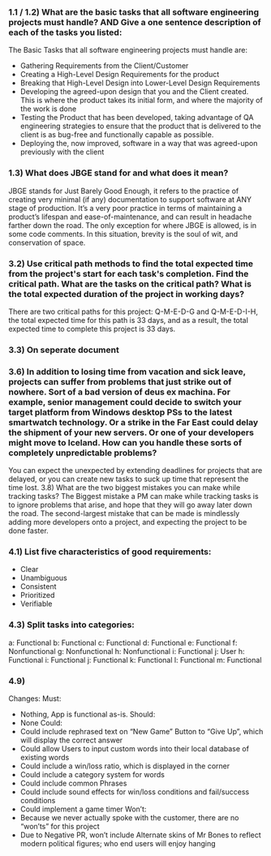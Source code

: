 ### 1.1 / 1.2) What are the basic tasks that all software engineering projects must handle? AND Give a one sentence description of each of the tasks you listed:
The Basic Tasks that all software engineering projects must handle are:
- Gathering Requirements from the Client/Customer
- Creating a High-Level Design Requirements for the product
- Breaking that High-Level Design into Lower-Level Design Requirements
- Developing the agreed-upon design that you and the Client created. This is where the product takes its initial form, and where the majority of the work is done
- Testing the Product that has been developed, taking advantage of QA engineering strategies to ensure that the product that is delivered to the client is as bug-free and functionally capable as possible.
- Deploying the, now improved, software in a way that was agreed-upon previously with the client

### 1.3) What does JBGE stand for and what does it mean?
JBGE stands for Just Barely Good Enough, it refers to the practice of creating very minimal (if any) documentation to support software at ANY stage of production. It’s a very poor practice in terms of maintaining a product’s lifespan and ease-of-maintenance, and can result in headache farther down the road. The only exception for where JBGE is allowed, is in some code comments. In this situation, brevity is the soul of wit, and conservation of space.

### 3.2) Use critical path methods to find the total expected time from the project's start for each task's completion. Find the critical path. What are the tasks on the critical path? What is the total expected duration of the project in working days?
There are two critical paths for this project: Q-M-E-D-G and Q-M-E-D-I-H, the total expected time for this path is 33 days, and as a result, the total expected time to complete this project is 33 days.

### 3.3) On seperate document

### 3.6) In addition to losing time from vacation and sick leave, projects can suffer from problems that just strike out of nowhere. Sort of a bad version of deus ex machina. For example, senior management could decide to switch your target platform from Windows desktop PSs to the latest smartwatch technology. Or a strike in the Far East could delay the shipment of your new servers. Or one of your developers might move to Iceland. How can you handle these sorts of completely unpredictable problems?
You can expect the unexpected by extending deadlines for projects that are delayed, or you can create new tasks to suck up time that represent the time lost.
3.8) What are the two biggest mistakes you can make while tracking tasks?
The Biggest mistake a PM can make while tracking tasks is to ignore problems that arise, and hope that they will go away later down the road. The second-largest mistake that can be made is mindlessly adding more developers onto a project, and expecting the project to be done faster.

### 4.1) List five characteristics of good requirements:
- Clear
- Unambiguous
- Consistent
- Prioritized
- Verifiable


### 4.3) Split tasks into categories:
a: Functional
b: Functional
c: Functional
d: Functional
e: Functional
f: Nonfunctional
g: Nonfunctional
h: Nonfunctional
i: Functional
j: User
h: Functional
i: Functional
j: Functional
k: Functional
l: Functional
m: Functional


### 4.9)
Changes:
Must:
- Nothing, App is functional as-is.
Should:
- None
Could:
- Could include rephrased text on “New Game” Button to “Give Up”, which will display the correct answer
- Could allow Users to input custom words into their local database of existing words
- Could include a win/loss ratio, which is displayed in the corner
- Could include a category system for words
- Could include common Phrases
- Could include sound effects for win/loss conditions and fail/success conditions
- Could implement a game timer
Won’t:
- Because we never actually spoke with the customer, there are no “won’ts” for this project
- Due to Negative PR, won’t include Alternate skins of Mr Bones to reflect modern political figures; who end users will enjoy hanging

